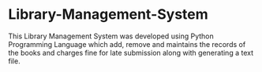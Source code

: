 # Library-Management-System
This Library Management System was developed using Python Programming Language which add, remove and maintains the records of the books and charges fine for late submission along with generating a text file.

